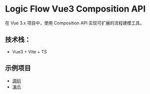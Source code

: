 # Logic Flow Vue3 Composition API

在 Vue 3.x 项目中，使用 Composition API 实现可扩展的流程建模工具。

## 技术栈：
* Vue3 + Vite + TS

## 示例项目
* [源码](https://github.com/han-feng/logicflow-vue/tree/main/packages/demo)
* [演示](https://han-feng.github.io/logicflow-vue/)
